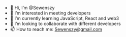 - 👋 Hi, I’m @Sewenszy
- 👀 I’m interested in meeting developers
- 🌱 I’m currently learning JavaScript, React and web3
- 💞️ I’m looking to collaborate with different developers
- 📫 How to reach me: Sewenszy@gmail.com

<!---
Sewenszy/Sewenszy is a ✨ special ✨ repository because its `README.md` (this file) appears on your GitHub profile.
You can click the Preview link to take a look at your changes.
--->

